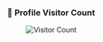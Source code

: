 


<div align="center">
  <h3><b>📍 Profile Visitor Count</b></h3>
</div>
<p align="center">
  <img src="https://profile-counter.glitch.me/haseeb-developer/count.svg" alt="Visitor Count" />
</p>
